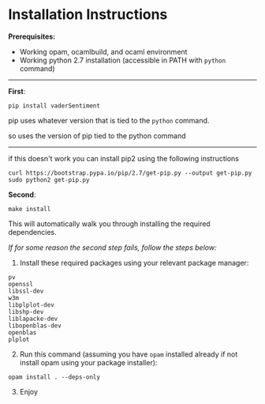 # Installation Instructions

**Prerequisites:**
- Working opam, ocamlbuild, and ocaml environment
- Working python 2.7 installation (accessible in PATH with `python` command)

---

**First**:
```
pip install vaderSentiment
```

pip uses whatever version that is tied to the `python` command. 

so uses the version of pip tied to the python command

---

if this doesn't work you can install pip2 using the following instructions

```
curl https://bootstrap.pypa.io/pip/2.7/get-pip.py --output get-pip.py
sudo python2 get-pip.py
```


**Second**:
```
make install
```
This will automatically walk you through installing the required dependencies.


_If for some reason the second step fails, follow the steps below:_
1. Install these required packages using your relevant package manager:
```
pv
openssl
libssl-dev
w3m
libplplot-dev
libshp-dev
liblapacke-dev
libopenblas-dev
openblas
plplot
```

2. Run this command (assuming you have `opam` installed already if not install opam using your package installer):
```
opam install . --deps-only
```

3. Enjoy